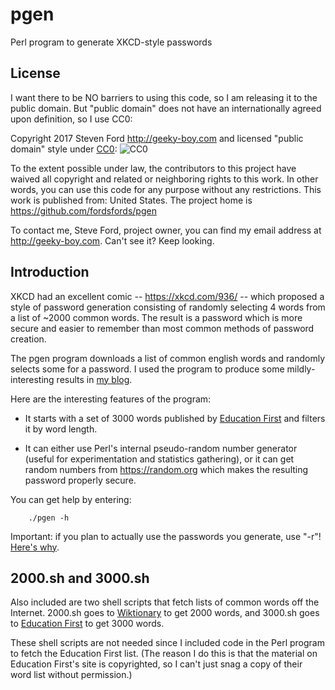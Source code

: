 # pgen
Perl program to generate XKCD-style passwords

## License

I want there to be NO barriers to using this code, so I am releasing it to the public domain.  But "public domain" does not have an internationally agreed upon definition, so I use CC0:

Copyright 2017 Steven Ford http://geeky-boy.com and licensed
"public domain" style under
[CC0](http://creativecommons.org/publicdomain/zero/1.0/): 
![CC0](https://licensebuttons.net/p/zero/1.0/88x31.png "CC0")

To the extent possible under law, the contributors to this project have
waived all copyright and related or neighboring rights to this work.
In other words, you can use this code for any purpose without any
restrictions.  This work is published from: United States.  The project home
is https://github.com/fordsfords/pgen

To contact me, Steve Ford, project owner, you can find my email address
at http://geeky-boy.com.  Can't see it?  Keep looking.

## Introduction

XKCD had an excellent comic -- https://xkcd.com/936/ -- which proposed a style of password generation consisting of randomly selecting 4 words from a list of ~2000 common words.  The result is a password which is more secure and easier to remember than most common methods of password creation.

The pgen program downloads a list of common english words and randomly selects some for a password.  I used the program to produce some mildly-interesting results in [my blog](http://blog.geeky-boy.com/2017/07/i-got-to-thinking-about-passwords-again.html).

Here are the interesting features of the program:

* It starts with a set of 3000 words published by [Education First](http://www.ef.edu/english-resources/english-vocabulary/top-3000-words/) and filters it by word length.

* It can either use Perl's internal pseudo-random number generator (useful for experimentation and statistics gathering), or it can get random numbers from https://random.org which makes the resulting password properly secure.

You can get help by entering:

        ./pgen -h

Important: if you plan to actually use the passwords you generate, use "-r"!  [Here's why](http://blog.geeky-boy.com/2017/07/pseudo-random-passwords-limit-entropy.html).

## 2000.sh and 3000.sh

Also included are two shell scripts that fetch lists of common words off the Internet.  2000.sh goes to [Wiktionary](https://en.wiktionary.org/wiki/Wiktionary:Frequency_lists/Contemporary_fiction) to get 2000 words, and 3000.sh goes to [Education First](http://www.ef.edu/english-resources/english-vocabulary/top-3000-words/) to get 3000 words.

These shell scripts are not needed since I included code in the Perl program to fetch the Education First list.  (The reason I do this is that the material on Education First's site is copyrighted, so I can't just snag a copy of their word list without permission.)
